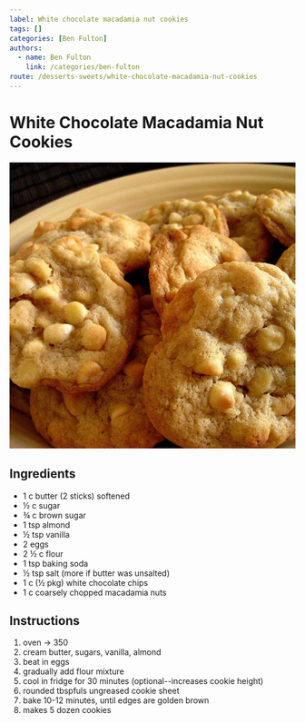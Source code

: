 ```yaml
---
label: White chocolate macadamia nut cookies
tags: []
categories: [Ben Fulton]
authors:
  - name: Ben Fulton
    link: /categories/ben-fulton
route: /desserts-sweets/white-chocolate-macadamia-nut-cookies
---
```


# White Chocolate Macadamia Nut Cookies
![Smooth and creamy cookies. White chocolate brings the decadence and almond brings the class.](/static/banners/white-chocolate-macadamia-nut-cookies.jpg)

## Ingredients
- 1 c butter (2 sticks) softened 
- ½ c sugar 
- ¾ c brown sugar 
- 1 tsp almond 
- ½ tsp vanilla
- 2 eggs
- 2 ½ c flour 
- 1 tsp baking soda 
- ½ tsp salt (more if butter was unsalted)
- 1 c (½ pkg) white chocolate chips
- 1 c coarsely chopped macadamia nuts

## Instructions
1. oven -> 350 
2. cream butter, sugars, vanilla, almond 
3. beat in eggs 
4. gradually add flour mixture 
5. cool in fridge for 30 minutes (optional--increases cookie height)
6. rounded tbspfuls ungreased cookie sheet 
7. bake 10-12 minutes, until edges are golden brown
8. makes 5 dozen cookies
